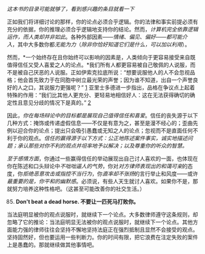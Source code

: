 *这本书的目录可能就够了，看到感兴趣的条目就看一下*

正如我们将详细讨论的那样，你的论点必须合乎逻辑。你的法律和事实前提必须有充分的依据，你的推理必须合乎逻辑地支持你的结论。然而，*计算机完全依靠逻辑运作，而人类却并非如此*。各种外部因素——*情绪、偏见、偏好——都可能介入*，其中大多数你都*无能为力*（*除非你恰好知道它们是什么，可以加以利用*）。

然而，*一个始终存在且你始终可以影响的因素是，人类倾向于更容易接受来自既值得信任又受人喜爱之人的论点。*我们所有人都更容易被自己敬佩的人说服，而不是被自己厌恶的人说服。正如伊索克拉底所说：“想要说服他人的人不会忽视品格；他会首先致力于在同胞中树立最光荣的声誉；因为谁不知道，出自一个声誉良好的人之口，其说服力更强呢？” [1](#1_1) 亚里士多德进一步指出，品格在争议点上起着特殊的作用：“我们比其他人更充分、更轻易地相信好人：这在无法获得确切的确定性且意见分歧的情况下是真的。” [2](#2_1)

因此，*你在每场辩论中的目标都是展现自己值得信任和喜爱*。信任的丧失源于以下几种方式：掩饰或传递虚假信息——不仅是有意为之，甚至是漫不经心的；歪曲先例以迎合你的论点；提出只会吸引愚蠢或无知之人的论点；忽视而不是直面任何不利于你的观点。*信任的赢得源于以下方式：公正地陈述案件事实，诚实地描述问题；承认那些对你不利的观点并坦率地予以解决；以及尊重你的听众的智慧。*

*至于感情方面*，你通过一些赢得信任的举动展现出自己讨人喜欢的一面，也体现在你在陈述和口头辩论中*不咄咄逼人的气势*，你对*对方律师表现出的和蔼可亲*的态度，你*拒绝恶意攻击或指控不当行为*，你*直率却不张扬*的言行举止和风度——或许*最重要的是，你平和的幽默感*。必须说，有些人天生就讨人喜欢。如果你不是，那就努力培养这种性格吧。（这甚至可能改善你的社交生活。）

85. **Don't beat a dead horse. 不要让一匹死马打败你。**

当法庭明显被你的观点说服时，就继续下一个论点。大多数律师遵守这条规则，却忽略了它的推论：当法庭明显无法被你的观点说服时，就继续下一个论点。其他方面能力强的律师往往会坚持不懈地坚持法庭正在强烈抵制且显然不会接受的观点。坚持固然好，但也要运用一些判断力。你的时间有限，把它浪费在注定失败的案件上是愚蠢的。那就继续做其他事情吧。

 

 